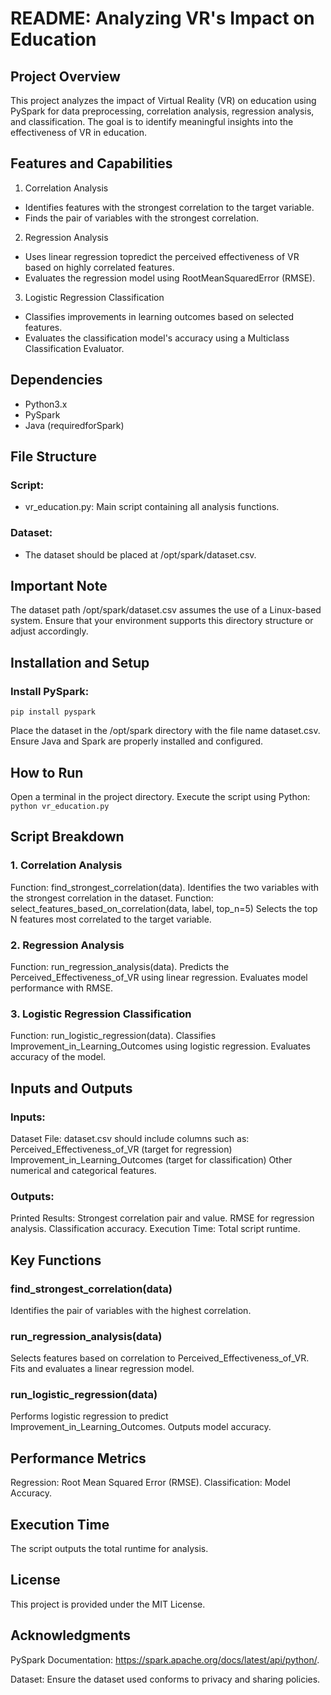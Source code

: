 # README: Analyzing VR's Impact on Education

## Project Overview
This project analyzes the impact of Virtual Reality (VR) on education using PySpark for data preprocessing, correlation analysis, regression analysis, and classification. The goal is to identify meaningful insights into the effectiveness of VR in education.

## Features and Capabilities
1. Correlation Analysis
- Identifies features with the strongest correlation to the target variable.
- Finds the pair of variables with the strongest correlation.
2. Regression Analysis
- Uses linear regression topredict the perceived effectiveness of VR based on highly correlated features.
- Evaluates the regression model using RootMeanSquaredError (RMSE).
3. Logistic Regression Classification
- Classifies improvements in learning outcomes based on selected features.
- Evaluates the classification model's accuracy using a Multiclass Classification Evaluator.

## Dependencies
- Python3.x
- PySpark
- Java (requiredforSpark)

## File Structure
### Script:
- vr_education.py: Main script containing all analysis functions.
### Dataset:
- The dataset should be placed at /opt/spark/dataset.csv.

## Important Note
The dataset path /opt/spark/dataset.csv assumes the use of a Linux-based system. Ensure that your environment supports this directory structure or adjust accordingly.

## Installation and Setup
### Install PySpark:
```pip install pyspark```

Place the dataset in the /opt/spark directory with the file name dataset.csv.
Ensure Java and Spark are properly installed and configured.

## How to Run
Open a terminal in the project directory.
Execute the script using Python:
```python vr_education.py```

## Script Breakdown
### 1. Correlation Analysis
Function: find_strongest_correlation(data).
Identifies the two variables with the strongest correlation in the dataset.
Function: select_features_based_on_correlation(data, label, top_n=5)
Selects the top N features most correlated to the target variable.

### 2. Regression Analysis
Function: run_regression_analysis(data).
Predicts the Perceived_Effectiveness_of_VR using linear regression.
Evaluates model performance with RMSE.

### 3. Logistic Regression Classification
Function: run_logistic_regression(data).
Classifies Improvement_in_Learning_Outcomes using logistic regression.
Evaluates accuracy of the model.

## Inputs and Outputs
### Inputs:
Dataset File: dataset.csv should include columns such as:
Perceived_Effectiveness_of_VR (target for regression)
Improvement_in_Learning_Outcomes (target for classification)
Other numerical and categorical features.

### Outputs:
Printed Results:
Strongest correlation pair and value.
RMSE for regression analysis.
Classification accuracy.
Execution Time:
Total script runtime.

## Key Functions
### find_strongest_correlation(data)
Identifies the pair of variables with the highest correlation.

### run_regression_analysis(data)
Selects features based on correlation to Perceived_Effectiveness_of_VR.
Fits and evaluates a linear regression model.

### run_logistic_regression(data)
Performs logistic regression to predict Improvement_in_Learning_Outcomes.
Outputs model accuracy.

## Performance Metrics
Regression: Root Mean Squared Error (RMSE).
Classification: Model Accuracy.

## Execution Time
The script outputs the total runtime for analysis.

## License
This project is provided under the MIT License.

## Acknowledgments
PySpark Documentation: https://spark.apache.org/docs/latest/api/python/.

Dataset: Ensure the dataset used conforms to privacy and sharing policies.
